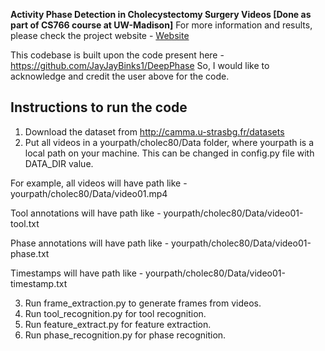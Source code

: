 **Activity Phase Detection in Cholecystectomy Surgery Videos [Done as part of CS766 course at UW-Madison]**
For more information and results, please check the project website - [Website](https://sites.google.com/wisc.edu/cs766-activity-phase-detection/references?authuser=1)

This codebase is built upon the code present here - https://github.com/JayJayBinks1/DeepPhase
So, I would like to acknowledge and credit the user above for the code.

Instructions to run the code
----------------------------------

1. Download the dataset from http://camma.u-strasbg.fr/datasets
2. Put all videos in a yourpath/cholec80/Data folder, where yourpath is a local path on your machine.
This can be changed in config.py file with DATA_DIR value.

For example, all videos will have path like -
yourpath/cholec80/Data/video01.mp4

Tool annotations will have path like - 
yourpath/cholec80/Data/video01-tool.txt

Phase annotations will have path like -
yourpath/cholec80/Data/video01-phase.txt

Timestamps will have path like - 
yourpath/cholec80/Data/video01-timestamp.txt

3. Run frame_extraction.py to generate frames from videos.
4. Run tool_recognition.py for tool recognition.
5. Run feature_extract.py for feature extraction.
6. Run phase_recognition.py for phase recognition.
